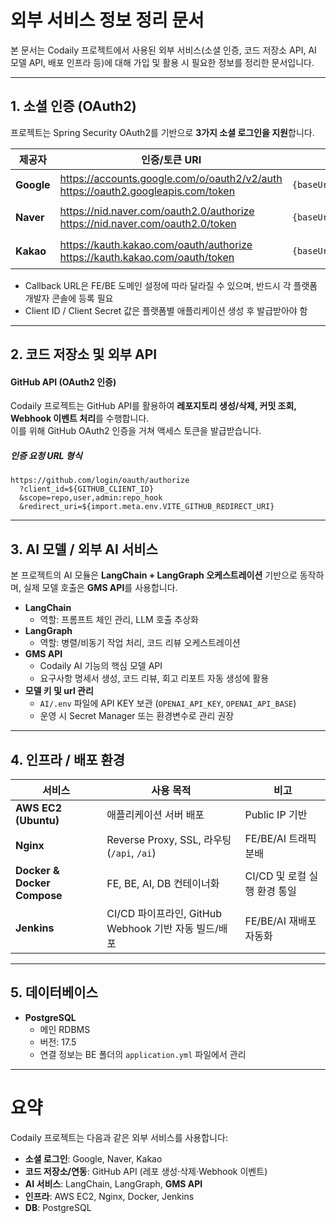 # 외부 서비스 정보 정리 문서

본 문서는 Codaily 프로젝트에서 사용된 외부 서비스(소셜 인증, 코드 저장소 API, AI 모델 API, 배포 인프라 등)에 대해 가입 및 활용 시 필요한 정보를 정리한 문서입니다.

---

## 1. 소셜 인증 (OAuth2)

프로젝트는 Spring Security OAuth2를 기반으로 **3가지 소셜 로그인을 지원**합니다.

| 제공자 | 인증/토큰 URI | Redirect URI (예시) | 비고 |
|--------|--------------|----------------------|------|
| **Google** | https://accounts.google.com/o/oauth2/v2/auth<br>https://oauth2.googleapis.com/token | `{baseUrl}/api/login/oauth2/code/google` | Gmail/Google 계정 로그인 |
| **Naver** | https://nid.naver.com/oauth2.0/authorize<br>https://nid.naver.com/oauth2.0/token | `{baseUrl}/api/login/oauth2/code/naver` | 네이버 계정 로그인 |
| **Kakao** | https://kauth.kakao.com/oauth/authorize<br>https://kauth.kakao.com/oauth/token | `{baseUrl}/api/login/oauth2/code/kakao` | 카카오 계정 로그인 |

- Callback URL은 FE/BE 도메인 설정에 따라 달라질 수 있으며, 반드시 각 플랫폼 개발자 콘솔에 등록 필요
- Client ID / Client Secret 값은 플랫폼별 애플리케이션 생성 후 발급받아야 함

---

## 2. 코드 저장소 및 외부 API

#### GitHub API (OAuth2 인증)

Codaily 프로젝트는 GitHub API를 활용하여 **레포지토리 생성/삭제, 커밋 조회, Webhook 이벤트 처리**를 수행합니다.  
이를 위해 GitHub OAuth2 인증을 거쳐 액세스 토큰을 발급받습니다.

##### 인증 요청 URL 형식
```text
https://github.com/login/oauth/authorize
  ?client_id=${GITHUB_CLIENT_ID}
  &scope=repo,user,admin:repo_hook
  &redirect_uri=${import.meta.env.VITE_GITHUB_REDIRECT_URI}
```

---

## 3. AI 모델 / 외부 AI 서비스

본 프로젝트의 AI 모듈은 **LangChain + LangGraph 오케스트레이션** 기반으로 동작하며, 실제 모델 호출은 **GMS API**를 사용합니다.

- **LangChain**
  - 역할: 프롬프트 체인 관리, LLM 호출 추상화
- **LangGraph**
  - 역할: 병렬/비동기 작업 처리, 코드 리뷰 오케스트레이션
- **GMS API**
  - Codaily AI 기능의 핵심 모델 API
  - 요구사항 명세서 생성, 코드 리뷰, 회고 리포트 자동 생성에 활용
- **모델 키 및 url 관리**
  - `AI/.env` 파일에 API KEY 보관 (`OPENAI_API_KEY`, `OPENAI_API_BASE`)
  - 운영 시 Secret Manager 또는 환경변수로 관리 권장

---

## 4. 인프라 / 배포 환경

| 서비스 | 사용 목적 | 비고 |
|--------|-----------|------|
| **AWS EC2 (Ubuntu)** | 애플리케이션 서버 배포 | Public IP 기반 |
| **Nginx** | Reverse Proxy, SSL, 라우팅(`/api`, `/ai`) | FE/BE/AI 트래픽 분배 |
| **Docker & Docker Compose** | FE, BE, AI, DB 컨테이너화 | CI/CD 및 로컬 실행 환경 통일 |
| **Jenkins** | CI/CD 파이프라인, GitHub Webhook 기반 자동 빌드/배포 | FE/BE/AI 재배포 자동화 |

---

## 5. 데이터베이스

- **PostgreSQL**
  - 메인 RDBMS
  - 버전: 17.5
  - 연결 정보는 BE 폴더의 `application.yml` 파일에서 관리


---

# 요약

Codaily 프로젝트는 다음과 같은 외부 서비스를 사용합니다:
- **소셜 로그인**: Google, Naver, Kakao  
- **코드 저장소/연동**: GitHub API (레포 생성·삭제·Webhook 이벤트)  
- **AI 서비스**: LangChain, LangGraph, **GMS API**  
- **인프라**: AWS EC2, Nginx, Docker, Jenkins  
- **DB**: PostgreSQL
